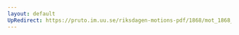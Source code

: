 ```yaml
---
layout: default
UpRedirect: https://pruto.im.uu.se/riksdagen-motions-pdf/1868/mot_1868__ak__254/mot_1868__ak__254-004.pdf
---
```

